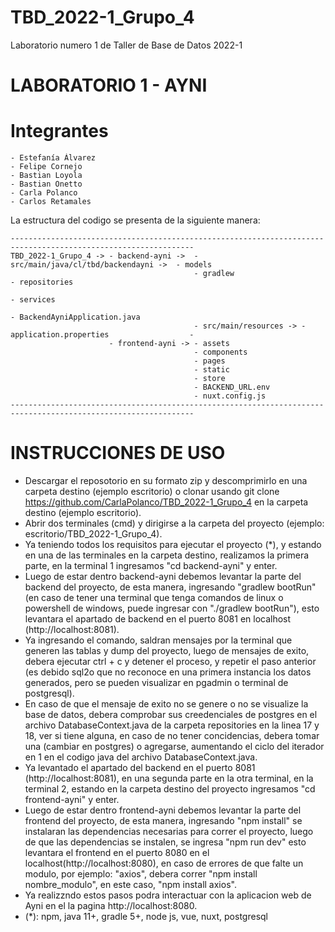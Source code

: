 # TBD_2022-1_Grupo_4

Laboratorio numero 1 de Taller de Base de Datos 2022-1

# LABORATORIO 1 - AYNI

# Integrantes 

```
- Estefanía Álvarez
- Felipe Cornejo 
- Bastian Loyola
- Bastian Onetto
- Carla Polanco
- Carlos Retamales
```

La estructura del codigo se presenta de la siguiente manera:
```
---------------------------------------------------------------------------------------------------------------
TBD_2022-1_Grupo_4 -> - backend-ayni ->  - src/main/java/cl/tbd/backendayni ->  - models 
                                         - gradlew                              - repositories
                                                                                - services
                                                                                - BackendAyniApplication.java
                                         - src/main/resources -> - application.properties                  -
                      - frontend-ayni -> - assets 
                                         - components
                                         - pages 
                                         - static
                                         - store 
                                         - BACKEND_URL.env
                                         - nuxt.config.js
---------------------------------------------------------------------------------------------------------------
```

# INSTRUCCIONES DE USO

  - Descargar el reposotorio en su formato zip y descomprimirlo en una carpeta destino (ejemplo escritorio) o clonar usando git clone https://github.com/CarlaPolanco/TBD_2022-1_Grupo_4 en la carpeta destino (ejemplo escritorio).
  - Abrir dos terminales (cmd) y dirigirse a la carpeta del proyecto (ejemplo: escritorio/TBD_2022-1_Grupo_4).
  - Ya teniendo todos los requisitos para ejecutar el proyecto (*), y estando en una de las terminales en la carpeta destino, realizamos la primera parte, en la terminal 1 ingresamos "cd backend-ayni" y enter.
  - Luego de estar dentro backend-ayni debemos levantar la parte del backend del proyecto, de esta manera, ingresando "gradlew bootRun" (en caso de tener una terminal que tenga comandos de linux o powershell de windows, puede ingresar con "./gradlew bootRun"), esto levantara el apartado de backend en el puerto 8081 en localhost (http://localhost:8081).
  - Ya ingresando el comando, saldran mensajes por la terminal que generen las tablas y dump del proyecto, luego de mensajes de exito, debera ejecutar ctrl + c y detener el proceso, y repetir el paso anterior (es debido sql2o que no reconoce en una primera instancia los datos generados, pero se pueden visualizar en pgadmin o terminal de postgresql).
  - En caso de que el mensaje de exito no se genere o no se visualize la base de datos, debera comprobar sus creedenciales de postgres en el archivo DatabaseContext.java de la carpeta repositories en la linea 17 y 18, ver si tiene alguna, en caso de no tener concidencias, debera tomar una (cambiar en postgres) o agregarse, aumentando el ciclo del iterador en 1 en el codigo java del archivo DatabaseContext.java.
  - Ya levantado el apartado del backend en el puerto 8081 (http://localhost:8081), en una segunda parte en la otra terminal, en la terminal 2, estando en la carpeta destino del proyecto ingresamos "cd frontend-ayni" y enter.
  - Luego de estar dentro frontend-ayni debemos levantar la parte del frontend del proyecto, de esta manera, ingresando "npm install" se instalaran las dependencias necesarias para correr el proyecto, luego de que las dependencias se instalen, se ingresa "npm run dev" esto levantara el frontend en el puerto 8080 en el localhost(http://localhost:8080), en caso de errores de que falte un modulo, por ejemplo: "axios", debera correr "npm install nombre_modulo", en este caso, "npm install axios".
  - Ya realizzndo estos pasos podra interactuar con la aplicacion web de Ayni en el la pagina http://localhost:8080.
  - (*): npm, java 11+, gradle 5+, node js, vue, nuxt, postgresql  
